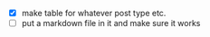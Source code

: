 - [x] make table for whatever post type etc.
- [ ] put a markdown file in it and make sure it works
